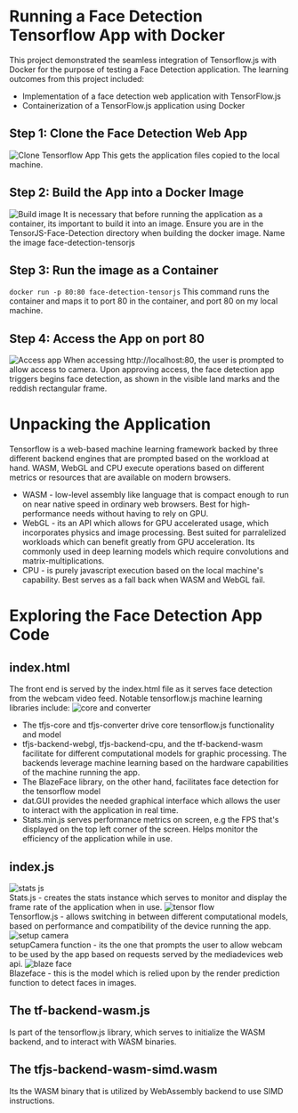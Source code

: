 # Running a Face Detection Tensorflow App with Docker
This project demonstrated the seamless integration of Tensorflow.js with Docker for the purpose of testing a Face Detection application. The learning outcomes from this project included:  
- Implementation of a face detection web application with TensorFlow.js
- Containerization of a TensorFlow.js application using Docker
## Step 1: Clone the Face Detection Web App
![Clone Tensorflow App](1.PNG)
This gets the application files copied to the local machine. 
## Step 2: Build the App into a Docker Image
![Build image](3.PNG)
It is necessary that before running the application as a container, its important to build it into an image. Ensure you are in the TensorJS-Face-Detection directory when building the docker image. Name the image face-detection-tensorjs
## Step 3: Run the image as a Container
`docker run -p 80:80 face-detection-tensorjs`
This command runs the container and maps it to port 80 in the container, and port 80 on my local machine.
## Step 4: Access the App on port 80
![Access app](4.PNG)
When accessing http://localhost:80, the user is prompted to allow access to camera. Upon approving access, the face detection app triggers begins face detection, as shown in the visible land marks and the reddish rectangular frame. 

# Unpacking the Application
Tensorflow is a web-based machine learning framework backed by three different backend engines that are prompted based on the workload at hand. WASM, WebGL and CPU execute operations based on different metrics or resources that are available on modern browsers. 
- WASM - low-level assembly like language that is compact enough to run on near native speed in ordinary web browsers. Best for high-performance needs without having to rely on GPU.
- WebGL - its an API which allows for GPU accelerated usage, which incorporates physics and image processing. Best suited for parralelized workloads which can benefit greatly from GPU acceleration. Its commonly used in deep learning models which require convolutions and matrix-multiplications.
- CPU - is purely javascript execution based on the local machine's capability. Best serves as a fall back when WASM and WebGL fail.   

# Exploring the Face Detection App Code
## index.html
The front end is served by the index.html file as it serves face detection from the webcam video feed. Notable tensorflow.js machine learning libraries include:
![core and converter](5.PNG)
- The tfjs-core and tfjs-converter drive core tensorflow.js functionality and model
- tfjs-backend-webgl, tfjs-backend-cpu, and the tf-backend-wasm facilitate for different computational models for graphic processing. The backends leverage machine learning based on the hardware capabilities of the machine running the app.
- The BlazeFace library, on the other hand, facilitates face detection for the tensorflow model
- dat.GUI provides the needed graphical interface which allows the user to interact with the application in real time.
- Stats.min.js serves performance metrics on screen, e.g the FPS that's displayed on the top left corner of the screen. Helps monitor the efficiency of the application while in use.  
## index.js
![stats js](11.png)  
Stats.js - creates the stats instance which serves to monitor and display the frame rate of the application when in use. 
![tensor flow](12.png)  
Tensorflow.js - allows switching in between different computational models, based on performance and compatibility of the device running the app.  
![setup camera](14.png)  
setupCamera function - its the one that prompts the user to allow webcam to be used by the app based on requests served by the mediadevices web api.
![blaze face](15.png)  
Blazeface - this is the model which is relied upon by the render prediction function to detect faces in images. 
## The tf-backend-wasm.js 
Is part of the tensorflow.js library, which serves to initialize the WASM backend, and to interact with WASM binaries.
## The tfjs-backend-wasm-simd.wasm 
Its the WASM binary that is utilized by WebAssembly backend to use SIMD instructions.  
